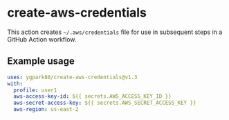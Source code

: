 # create-aws-credentials

This action creates `~/.aws/credentials` file for use in subsequent steps in a GitHub Action workflow.

## Example usage

```yaml
uses: ygpark80/create-aws-credentials@v1.3
with:
  profile: user1
  aws-access-key-id: ${{ secrets.AWS_ACCESS_KEY_ID }}
  aws-secret-access-key: ${{ secrets.AWS_SECRET_ACCESS_KEY }}
  aws-region: us-east-2
```
